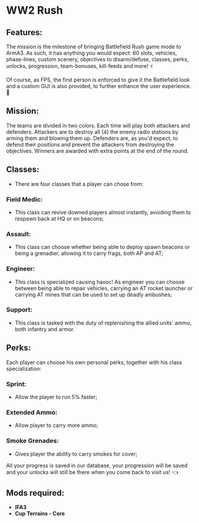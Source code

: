 # WW2 Rush

## Features:
The mission is the milestone of bringing Battlefield Rush game mode to ArmA3. As such, it has anything you would expect: 60 slots, vehicles, phase-lines, custom scenery, objectives to disarm/defuse, classes, perks, unlocks, progression, team-bonuses, kill-feeds and more! :zap:

Of course, as FPS, the first person is enforced to give it the Battlefield look and a custom GUI is also provided, to further enhance the user experience.  :bust_in_silhouette:

## Mission:
The teams are divided in two colors. Each time will play both attackers and defenders. Attackers are to destroy all (4) the enemy radio stations by arming them and blowing them up. Defenders are, as you'd expect, to defend their positions and prevent the attackers from destroying the objectives. Winners are awarded with extra points at the end of the round.

## Classes:
- There are four classes that a player can chose from:
### Field Medic:
- This class can revive downed players almost instantly, avoiding them to respawn back at HQ or on beacons;
### Assault:
- This class can choose whether being able to deploy spawn beacons or being a grenadier, allowing it to carry frags, both AP and AT;
### Engineer:
- This class is specialized causing havoc! As engineer you can choose between being able to repair vehicles, carrying an AT rocket launcher or carrying AT mines that can be used to set up deadly ambushes;
### Support:
- This class is tasked with the duty of replenishing the allied units' ammo, both infantry and armor.

## Perks:
Each player can choose his own personal perks, together with his class specialization:
### Sprint:
- Allow the player to run 5% faster;
### Extended Ammo:
- Allow player to carry more ammo;
### Smoke Grenades:
- Gives player the ability to carry smokes for cover;

All your progress is saved in our database, your progression will be saved and your unlocks will still be there when you come back to visit us! :point_left:

## Mods required:
* **IFA3**
* **Cup Terrains - Core**
